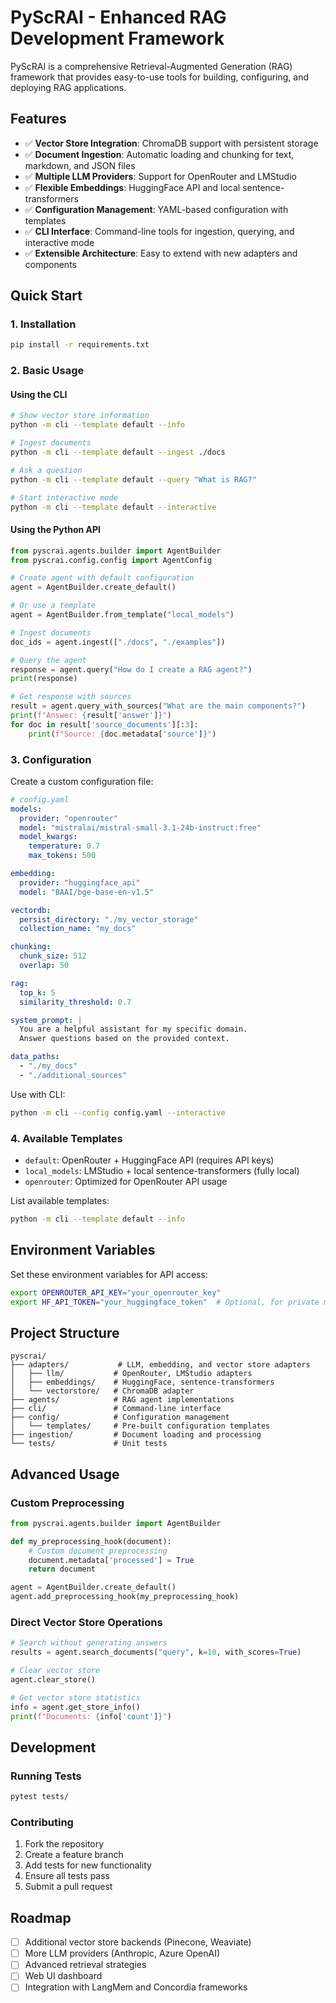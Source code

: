# PyScRAI - Enhanced RAG Development Framework

PyScRAI is a comprehensive Retrieval-Augmented Generation (RAG) framework that provides easy-to-use tools for building, configuring, and deploying RAG applications.

## Features

- ✅ **Vector Store Integration**: ChromaDB support with persistent storage
- ✅ **Document Ingestion**: Automatic loading and chunking for text, markdown, and JSON files
- ✅ **Multiple LLM Providers**: Support for OpenRouter and LMStudio
- ✅ **Flexible Embeddings**: HuggingFace API and local sentence-transformers
- ✅ **Configuration Management**: YAML-based configuration with templates
- ✅ **CLI Interface**: Command-line tools for ingestion, querying, and interactive mode
- ✅ **Extensible Architecture**: Easy to extend with new adapters and components

## Quick Start

### 1. Installation

```bash
pip install -r requirements.txt
```

### 2. Basic Usage

#### Using the CLI

```bash
# Show vector store information
python -m cli --template default --info

# Ingest documents
python -m cli --template default --ingest ./docs

# Ask a question
python -m cli --template default --query "What is RAG?"

# Start interactive mode
python -m cli --template default --interactive
```

#### Using the Python API

```python
from pyscrai.agents.builder import AgentBuilder
from pyscrai.config.config import AgentConfig

# Create agent with default configuration
agent = AgentBuilder.create_default()

# Or use a template
agent = AgentBuilder.from_template("local_models")

# Ingest documents
doc_ids = agent.ingest(["./docs", "./examples"])

# Query the agent
response = agent.query("How do I create a RAG agent?")
print(response)

# Get response with sources
result = agent.query_with_sources("What are the main components?")
print(f"Answer: {result['answer']}")
for doc in result['source_documents'][:3]:
    print(f"Source: {doc.metadata['source']}")
```

### 3. Configuration

Create a custom configuration file:

```yaml
# config.yaml
models:
  provider: "openrouter"
  model: "mistralai/mistral-small-3.1-24b-instruct:free"
  model_kwargs:
    temperature: 0.7
    max_tokens: 500

embedding:
  provider: "huggingface_api"
  model: "BAAI/bge-base-en-v1.5"

vectordb:
  persist_directory: "./my_vector_storage"
  collection_name: "my_docs"

chunking:
  chunk_size: 512
  overlap: 50

rag:
  top_k: 5
  similarity_threshold: 0.7

system_prompt: |
  You are a helpful assistant for my specific domain.
  Answer questions based on the provided context.

data_paths:
  - "./my_docs"
  - "./additional_sources"
```

Use with CLI:

```bash
python -m cli --config config.yaml --interactive
```

### 4. Available Templates

- `default`: OpenRouter + HuggingFace API (requires API keys)
- `local_models`: LMStudio + local sentence-transformers (fully local)
- `openrouter`: Optimized for OpenRouter API usage

List available templates:

```bash
python -m cli --template default --info
```

## Environment Variables

Set these environment variables for API access:

```bash
export OPENROUTER_API_KEY="your_openrouter_key"
export HF_API_TOKEN="your_huggingface_token"  # Optional, for private models
```

## Project Structure

```
pyscrai/
├── adapters/           # LLM, embedding, and vector store adapters
│   ├── llm/           # OpenRouter, LMStudio adapters
│   ├── embeddings/    # HuggingFace, sentence-transformers
│   └── vectorstore/   # ChromaDB adapter
├── agents/            # RAG agent implementations
├── cli/               # Command-line interface
├── config/            # Configuration management
│   └── templates/     # Pre-built configuration templates
├── ingestion/         # Document loading and processing
└── tests/             # Unit tests
```

## Advanced Usage

### Custom Preprocessing

```python
from pyscrai.agents.builder import AgentBuilder

def my_preprocessing_hook(document):
    # Custom document preprocessing
    document.metadata['processed'] = True
    return document

agent = AgentBuilder.create_default()
agent.add_preprocessing_hook(my_preprocessing_hook)
```

### Direct Vector Store Operations

```python
# Search without generating answers
results = agent.search_documents("query", k=10, with_scores=True)

# Clear vector store
agent.clear_store()

# Get vector store statistics
info = agent.get_store_info()
print(f"Documents: {info['count']}")
```

## Development

### Running Tests

```bash
pytest tests/
```

### Contributing

1. Fork the repository
2. Create a feature branch
3. Add tests for new functionality
4. Ensure all tests pass
5. Submit a pull request

## Roadmap

- [ ] Additional vector store backends (Pinecone, Weaviate)
- [ ] More LLM providers (Anthropic, Azure OpenAI)
- [ ] Advanced retrieval strategies
- [ ] Web UI dashboard
- [ ] Integration with LangMem and Concordia frameworks

